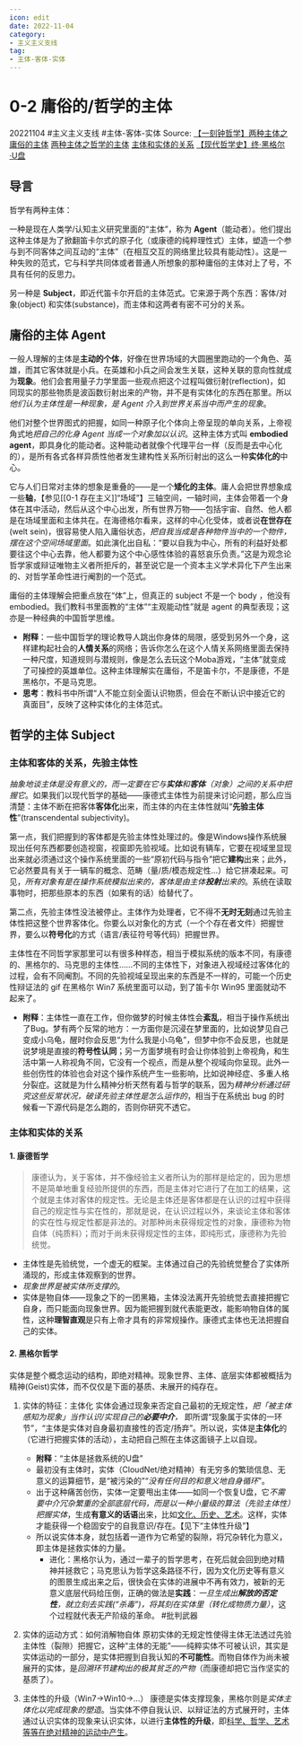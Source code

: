 ```yaml
---
icon: edit
date: 2022-11-04
category:
- 主义主义支线
tag:
- 主体-客体-实体
---
```


# 0-2 庸俗的/哲学的主体
20221104  #主义主义支线  #主体-客体-实体 
Source: [【一刻钟哲学】两种主体之庸俗的主体](https://www.bilibili.com/video/BV1PA41147dV) [两种主体之哲学的主体](https://www.bilibili.com/video/BV1Li4y1j7rD) [主体和实体的关系](https://www.bilibili.com/video/BV17Z4y1G7si) [【现代哲学史】终·黑格尔·U盘](https://www.bilibili.com/video/BV14r4y1c7cS) 

## 导言

哲学有两种主体：

一种是现在人类学/认知主义研究里面的“主体”，称为 **Agent**（能动者）。他们提出这种主体是为了掀翻笛卡尔式的原子化（或康德的纯粹理性式）主体，塑造一个参与到不同客体之间互动的“主体”（在相互交互的网络里比较具有能动性）。这是一种失败的范式，它与科学共同体或者普通人所想象的那种庸俗的主体对上了号，不具有任何的反思力。

另一种是 **Subject**，即近代笛卡尔开启的主体范式。它来源于两个东西：客体/对象(object) 和实体(substance)，而主体和这两者有密不可分的关系。

## 庸俗的主体 Agent

一般人理解的主体是**主动的个体**，好像在世界场域的大圆圈里跑动的一个角色、英雄，而其它客体就是小兵。在英雄和小兵之间会发生关联，这种关联的意向性就成为**现象**。他们会套用量子力学里面一些观点把这个过程叫做衍射(reflection)，如同现实的那些物质是波函数衍射出来的产物，并不是有实体化的东西在那里。所以*他们认为主体性是一种现象，是 Agent 介入到世界关系当中而产生的现象*。

他们对整个世界图式的把握，如同一种原子化个体向上帝呈现的单向关系，上帝视角式地*把自己的化身 Agent 当成一个对象加以认识*。这种主体方式叫 **embodied agent**，即具身化的能动者。这种能动者就像个代理平台一样（反而是去中心化的），是所有各式各样异质性他者发生建构性关系所衍射出的这么一种**实体化的**中心。

它与人们日常对主体的想象是重叠的——是一个**矮化的主体**。庸人会把世界想象成一些**轴**，【参见[[0-1 存在主义]]“场域”】三轴空间，一轴时间，主体会带着一个身体在其中活动，然后从这个中心出发，所有世界万物——包括宇宙、自然、他人都是在场域里面和主体共在。在海德格尔看来，这样的中心化受体，或者说**在世存在**(welt sein)，很容易使人陷入庸俗状态，*把自我当成是各种物件当中的一个物件，摆在这个空间场域里面*。如此演化出自私：“要以自我为中心，所有的利益好处都要往这个中心去靠，他人都要为这个中心感性体验的喜怒哀乐负责。”这是为观念论哲学家或辩证唯物主义者所拒斥的，甚至说它是一个资本主义学术异化下产生出来的、对哲学革命性进行阉割的一个范式。

庸俗的主体理解会把重点放在“体”上，但真正的 subject 不是一个 body ，他没有 embodied。我们教科书里面教的“主体”“主观能动性”就是 agent 的典型表现；这亦是一种经典的中国哲学思维。

- **附释**：一些中国哲学的理论教导人跳出你身体的局限，感受到另外一个身，这样建构起社会的**人情关系**的网络；告诉你怎么在这个人情关系网络里面去保持一种尺度，知道规则与潜规则，像是怎么去玩这个Moba游戏，“主体”就变成了可操控的英雄单位。这种主体理解实在庸俗，不是笛卡尔，不是康德，不是黑格尔，不是马克思。
- **思考**：教科书中所谓“人不能立刻全面认识物质，但会在不断认识中接近它的真面目”，反映了这种实体化的主体范式。

## 哲学的主体 Subject

### 主体和客体的关系，先验主体性

*抽象地谈主体是没有意义的，而一定要在它与**实体**和**客体**（对象）之间的关系中把握它*。如果我们以现代哲学的基础——康德式主体性为前提来讨论问题，那么应当清楚：主体不断在把客体**客体化**出来，而主体的内在主体性就叫“**先验主体性**”(transcendental subjectivity)。

第一点，我们把握到的客体都是先验主体性处理过的。像是Windows操作系统展现出任何东西都要创造视窗，视窗即先验视域。比如说有辆车，它要在视域里显现出来就必须通过这个操作系统里面的一些“原初代码与指令”把它**建构**出来；此外，它必然要具有关于一辆车的概念、范畴（量/质/模态规定性…）给它拼凑起来。可见，*所有对象有是在操作系统模拟出来的，客体是由主体**投射**出来的*。系统在读取事物时，把那些原本的东西（如果有的话）给替代了。

第二点，先验主体性没法被停止。主体作为处理者，它不得不**无时无刻**通过先验主体性把这整个世界客体化。你要么以对象化的方式（一个个存在者文件）把握世界，要么以**符号化**的方式（语言/表征符号等代码）把握世界。

主体性在不同哲学家那里可以有很多种样态，相当于模拟系统的版本不同，有康德的、黑格尔的、马克思的主体性……不同的主体性下，对象进入视域经过客体化的过程，会有不同阉割。不同的先验视域呈现出来的东西是不一样的，可能一个历史性辩证法的 gif 在黑格尔 Win7 系统里面可以动，到了笛卡尔 Win95 里面就动不起来了。

- **附释**：主体性一直在工作，但你做梦的时候主体性会**紊乱**，相当于操作系统出了Bug。梦有两个反常的地方：一方面你是沉浸在梦里面的，比如说梦见自己变成小乌龟，醒时你会反思“为什么我是小乌龟”，但梦中你不会反思，也就是说梦境是直接的**符号性认同**；另一方面梦境有时会让你体验到上帝视角，和生活中第一人称视角不同，它没有一个视点，而是从整个视域向你呈现。此外一些创伤性的体验也会对这个操作系统产生一些影响，比如说神经症、多重人格分裂症。这就是为什么精神分析天然有着与哲学的联系，因为*精神分析通过研究这些反常状况，破译先验主体性是怎么运作的*，相当于在系统出 bug 的时候看一下源代码是怎么跑的，否则你研究不透它。

### 主体和实体的关系

#### 1. 康德哲学

> 康德认为，关于客体，并不像经验主义者所认为的那样是给定的，因为思想不是简单地重复经验所提供的东西，而是主体对它进行了在加工的结果，这个就是主体对客体的规定性。无论是主体还是客体都是在认识的过程中获得自己的规定性与实在性的，那就是说，在认识过程以外，来谈论主体和客体的实在性与规定性都是非法的。对那种尚未获得规定性的对象，康德称为物自体（纯质料）；而对于尚未获得规定性的主体，即纯形式，康德称为先验统觉。

- 主体性是先验统觉，一个虚无的框架。主体通过自己的先验统觉整合了实体所涌现的，形成主体观察到的世界。
- *现象世界是被实体所支撑的*。
- 实体是物自体——现象之下的一团黑箱，主体没法离开先验统觉去直接把握它自身，而只能面向现象世界。因为能把握到就代表能更改，能影响物自体的属性，这种**理智直观**是只有上帝才具有的非常规操作。康德式主体也无法把握自己的实体。

#### 2. 黑格尔哲学

实体是整个概念运动的结构，即绝对精神。现象世界、主体、底层实体都被概括为精神(Geist)实体，而不仅仅是下面的基质、未展开的纯存在。

1. 实体的特征：主体化
	实体会通过现象来否定自己最初的无规定性，*把「被主体感知为现象」当作认识/实现自己的**必要中介**，* 即所谓“现象属于实体的一环节”，“主体是实体对自身最初直接性的否定/扬弃”。所以说，实体是**主体化**的（它进行把握实体的活动），主动把自己照在主体这面镜子上以自现。
	
	- **附释**：“主体是拯救系统的U盘”
	- 最初没有主体时，实体（CloudNet/绝对精神）有无穷多的繁琐信息、无意义的运算细节，是“被污染的”“*没有任何目的和意义地自身循环*”。
	- 出于这种痛苦创伤，实体一定要甩出主体——如同一个恢复U盘，它*不需要中介冗杂繁重的全部底层代码，而是以一种小量级的算法（先验主体性）把握实体*，生成**有意义的话语**出来，比如<u>文化、历史、艺术</u>。这样，实体才能获得一个稳固安宁的自我意识/存在。【见下“主体性升级”】
	- 所以说实体本身，就包括着一道作为它希望的裂隙，将冗杂转化为意义，即主体是拯救实体的力量。
		- 进化：黑格尔认为，通过一辈子的哲学思考，在死后就会回到绝对精神并拯救它；马克思认为哲学这条路径不行，因为文化历史等有意义的图景生成出来之后，很快会在实体的进展中不再有效力，被新的无意义底层代码给压倒，正确的做法是**实践**：*一旦生成出**解放的否定性**，就立刻去实践(“杀毒”)，将其刻在实体里（转化成物质力量）*，这个过程就代表无产阶级的革命。 #批判武器

2. 实体的运动方式：如何消解物自体
	原初实体的无规定性使得主体无法透过先验主体性（裂隙）把握它，这种“主体的无能”——纯粹实体不可被认识，其实是实体运动的一部分，是实体把握到自我认知的**不可能性**。而物自体作为尚未被展开的实体，是*回溯环节建构出的极其贫乏的产物*（而康德却把它当作坚实的基质了）。

3. 主体性的升级（Win7→Win10→...）
	康德是实体支撑现象，黑格尔则是*实体主体化以完成现象的塑造*。当实体不停自我认识、以辩证法的方式展开时，主体通过认识实体的现象来认识实体，以进行**主体性的升级**，即<u>科学、哲学、艺术等等在绝对精神的运动中产生</u>。